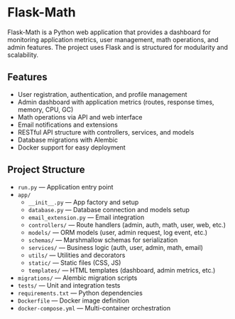 # Flask-Math

Flask-Math is a Python web application that provides a dashboard for monitoring application metrics, user management, math operations, and admin features. The project uses Flask and is structured for modularity and scalability.

## Features

- User registration, authentication, and profile management
- Admin dashboard with application metrics (routes, response times, memory, CPU, GC)
- Math operations via API and web interface
- Email notifications and extensions
- RESTful API structure with controllers, services, and models
- Database migrations with Alembic
- Docker support for easy deployment

## Project Structure

- `run.py` — Application entry point
- `app/`
  - `__init__.py` — App factory and setup
  - `database.py` — Database connection and models setup
  - `email_extension.py` — Email integration
  - `controllers/` — Route handlers (admin, auth, math, user, web, etc.)
  - `models/` — ORM models (user, admin request, log event, etc.)
  - `schemas/` — Marshmallow schemas for serialization
  - `services/` — Business logic (auth, user, admin, math, email)
  - `utils/` — Utilities and decorators
  - `static/` — Static files (CSS, JS)
  - `templates/` — HTML templates (dashboard, admin metrics, etc.)
- `migrations/` — Alembic migration scripts
- `tests/` — Unit and integration tests
- `requirements.txt` — Python dependencies
- `Dockerfile` — Docker image definition
- `docker-compose.yml` — Multi-container orchestration
